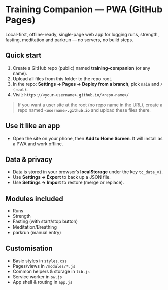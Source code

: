 # Training Companion — PWA (GitHub Pages)

Local-first, offline-ready, single-page web app for logging runs, strength, fasting, meditation and parkrun — no servers, no build steps.

## Quick start
1. Create a GitHub repo (public) named **training-companion** (or any name).
2. Upload all files from this folder to the repo root.
3. In the repo: **Settings → Pages → Deploy from a branch**, pick `main` and `/ (root)`.
4. Visit: `https://<your-username>.github.io/<repo-name>/`

> If you want a user site at the root (no repo name in the URL), create a repo named **`<username>.github.io`** and upload these files there.

## Use it like an app
- Open the site on your phone, then **Add to Home Screen**. It will install as a PWA and work offline.

## Data & privacy
- Data is stored in your browser’s **localStorage** under the key `tc_data_v1`.
- Use **Settings → Export** to back up a JSON file.
- Use **Settings → Import** to restore (merge or replace).

## Modules included
- Runs
- Strength
- Fasting (with start/stop button)
- Meditation/Breathing
- parkrun (manual entry)

## Customisation
- Basic styles in `styles.css`
- Pages/views in `/modules/*.js`
- Common helpers & storage in `lib.js`
- Service worker in `sw.js`
- App shell & routing in `app.js`

